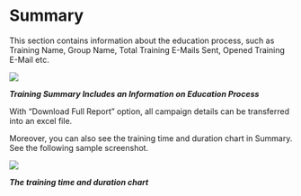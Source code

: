 # Summary

This section contains information about the education process, such as Training Name,  Group Name, Total Training E-Mails Sent, Opened Training E-Mail etc.

![](https://www.keepnetlabs.com/wp-content/uploads/Training-Summary-Includes-an-Information-on-Education-Process-2-1024x299.png)

***Training Summary Includes an Information on Education Process***

With “Download Full Report” option, all campaign details can be transferred into an excel file.

Moreover, you can also see the training time and duration chart in Summary. See the following sample screenshot. 

![](https://www.keepnetlabs.com/wp-content/uploads/training-time-and-duration-chart-1024x349.png)

***The training time and duration chart***